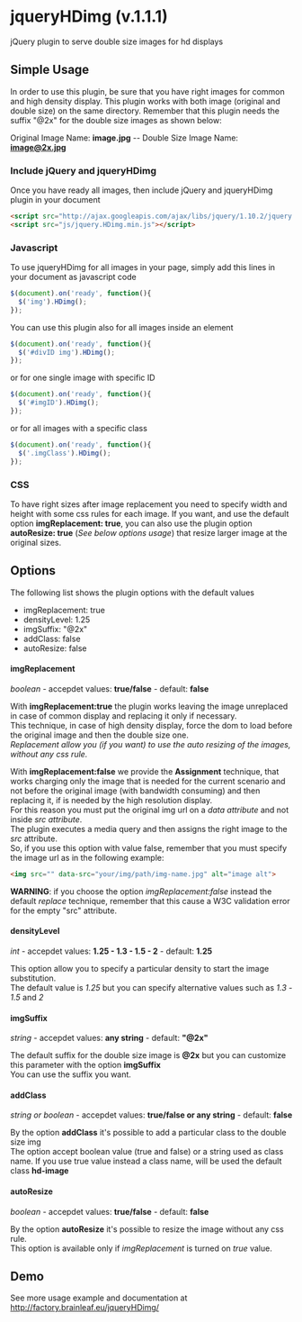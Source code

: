 jqueryHDimg (v.1.1.1)
===========

jQuery plugin to serve double size images for hd displays


Simple Usage
-------------
In order to use this plugin, be sure that you have right images for common and high density display.
This plugin works with both image (original and double size) on the same directory. Remember that this plugin needs the suffix "@2x" for the double size images as shown below:

Original Image Name: **image.jpg** -- Double Size Image Name: **image@2x.jpg**

### Include jQuery and jqueryHDimg
Once you have ready all images, then include jQuery and jqueryHDimg plugin in your document

```html
<script src="http://ajax.googleapis.com/ajax/libs/jquery/1.10.2/jquery.min.js"></script>
<script src="js/jquery.HDimg.min.js"></script>
```

### Javascript
To use jqueryHDimg for all images in your page, simply add this lines in your document as javascript code
```javascript
$(document).on('ready', function(){
  $('img').HDimg();
});
```

You can use this plugin also for all images inside an element
```javascript
$(document).on('ready', function(){
  $('#divID img').HDimg();
});
```
or for one single image with specific ID
```javascript
$(document).on('ready', function(){
  $('#imgID').HDimg();
});
```
or for all images with a specific class
```javascript
$(document).on('ready', function(){
  $('.imgClass').HDimg();
});
```

### CSS
To have right sizes after image replacement you need to specify width and height with some css rules for each image.
If you want, and use the default option **imgReplacement: true**, you can also use the plugin option **autoResize: true** (*See below options usage*) that resize larger image at the original sizes.

Options
-------
The following list shows the plugin options with the default values
* imgReplacement: true
* densityLevel: 1.25
* imgSuffix: "@2x"
* addClass: false
* autoResize: false

#### imgReplacement
*boolean* - accepdet values: **true/false** - default: **false**

With **imgReplacement:true** the plugin works leaving the image unreplaced in case of common display and replacing it only if necessary.<br>
This technique, in case of high density display, force the dom to load before the original image and then the double size one.<br>
*Replacement allow you (if you want) to use the auto resizing of the images, without any css rule.*

With **imgReplacement:false** we provide the <strong>Assignment</strong> technique, that works charging only the image that is needed for the current scenario and not before the original image (with bandwidth consuming) and then replacing it, if is needed by the high resolution display.<br>
For this reason you must put the original img url on a *data attribute* and not inside *src attribute*.<br>
The plugin executes a media query and then assigns the right image to the *src* attribute.<br>
So, if you use this option with value false, remember that you must specify the image url as in the following example:
```html
<img src="" data-src="your/img/path/img-name.jpg" alt="image alt">
```

**WARNING**: if you choose the option *imgReplacement:false* instead the default *replace* technique, remember that this cause a W3C validation error for the empty "src" attribute.

#### densityLevel
*int* - accepdet values: **1.25 - 1.3 - 1.5 - 2** - default: **1.25**

This option allow you to specify a particular density to start the image substitution.<br>
The default value is *1.25* but you can specify alternative values such as *1.3* - *1.5* and *2*

#### imgSuffix
*string* - accepdet values: **any string** - default: **"@2x"**

The default suffix for the double size image is **@2x** but you can customize this parameter with the option **imgSuffix**<br>
You can use the suffix you want.

#### addClass
*string or boolean* - accepdet values: **true/false or any string** - default: **false**

By the option **addClass** it's possible to add a particular class to the double size img<br>
The option accept boolean value (true and false) or a string used as class name. If you use true value instead a class name, will be used the default class **hd-image**

#### autoResize
*boolean* - accepdet values: **true/false** - default: **false**

By the option  **autoResize** it's possible to resize the image without any css rule.<br> 
This option is available only if *imgReplacement* is turned on *true* value.<br>
            

Demo
----
See more usage example and documentation at <http://factory.brainleaf.eu/jqueryHDimg/>
